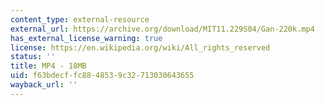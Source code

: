 ```yaml
---
content_type: external-resource
external_url: https://archive.org/download/MIT11.229S04/Gan-220k.mp4
has_external_license_warning: true
license: https://en.wikipedia.org/wiki/All_rights_reserved
status: ''
title: MP4 - 18MB
uid: f63bdecf-fc88-4853-9c32-713030643655
wayback_url: ''
---
```

